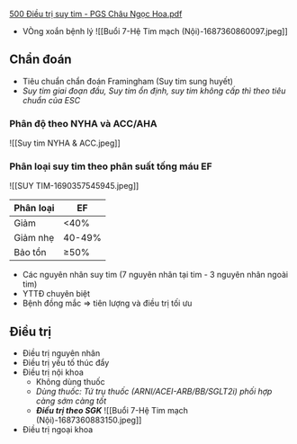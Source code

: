 [500 Điều trị suy tim - PGS Châu Ngọc Hoa.pdf](file:///D:/OneDrive%20-%20UMP/TOT%20NGHIEP/Noi%20tong%20quat/Trai%20TIM%20MACH/500%20%C4%90i%E1%BB%81u%20tr%E1%BB%8B%20suy%20tim%20-%20PGS%20Ch%C3%A2u%20Ng%E1%BB%8Dc%20Hoa.pdf)

- VÒng xoắn bệnh lý
![[Buổi 7-Hệ Tim mạch (Nội)-1687360860097.jpeg]]
## Chẩn đoán
- Tiêu chuẩn chẩn đoán Framingham (Suy tim sung huyết)
- _Suy tim giai đoạn đầu, Suy tim ổn định, suy tim không cấp thì theo tiêu chuẩn của ESC_

### Phân độ theo NYHA và ACC/AHA
![[Suy tim NYHA & ACC.jpeg]]
### Phân loại suy tim theo phân suất tống máu EF
![[SUY TIM-1690357545945.jpeg]]

| Phân loại | EF     |
| --------- | ------ |
| Giảm      | <40%   |
| Giảm nhẹ  | 40-49% |
| Bảo tồn   | ≥50%   | 


- Các nguyên nhân suy tim (7 nguyên nhân tại tim - 3 nguyên nhân ngoài tim)
- YTTĐ chuyên biệt
- Bệnh đồng mắc => tiên lượng và điều trị tối ưu
## Điều trị
- Điều trị nguyên nhân
- Điều trị yếu tố thúc đẩy
- Điều trị nội khoa
	- Không dùng thuốc
	- _Dùng thuốc: Tứ trụ thuốc (ARNI/ACEI-ARB/BB/SGLT2i) phối hợp càng sớm càng tốt_
	- **_Điều trị theo SGK_**
	![[Buổi 7-Hệ Tim mạch (Nội)-1687360883150.jpeg]]
- Điều trị ngoại khoa